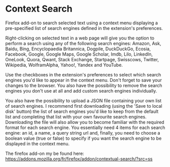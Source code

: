 # Context Search

Firefox add-on to search selected text using a context menu displaying a pre-specified list of search engines defined in the extension's preferences.

Right-clicking on selected text in a web page will give you the option to perform a search using any of the following search engines: Amazon, Ask, Baidu, Bing, Encyclopaedia Britannica, Dogpile, DuckDuckGo, Ecosia, Facebook, Google, Google Maps, Google Scholar, Imdb, Lilo, LinkedIn, OneLook, Quora, Qwant, Stack Exchange, Startpage, Swisscows, Twitter, Wikipedia, WolframAlpha, Yahoo!, Yandex and YouTube.

Use the checkboxes in the extension's preferences to select which search engines you'd like to appear in the context menu. Don't forget to save your changes to the browser. You also have the possibility to remove the search engines you don't use at all and add custom search engines individually.

You also have the possibility to upload a JSON file containing your own list of search engines. I recommend first downloading (using the 'Save to local disk' button) the list of search engines you'd like to keep from the default list and completing that list with your own favourite search engines. Downloading the file will also allow you to become familiar with the required format for each search engine. You essentially need 4 items for each search engine: an id, a name, a query string url and, finally, you need to choose a boolean value (true or false) to specify if you want the search engine to be displayed in the context menu.

The firefox add-on my be found here:
https://addons.mozilla.org/fr/firefox/addon/contextual-search/?src=ss
